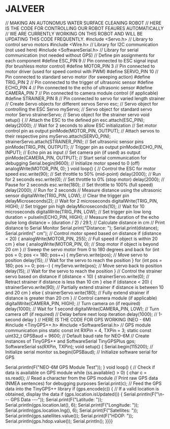 # JALVEER
// MAKING AN AUTONOMUS WATER SURFACE CLEANING ROBOT
// HERE IS THE CODE FOR CONTROLLING OUR ROBOT FEAURES AUTOMATICALLY
// WE ARE CURRENTLY WORKING ON THIS ROBOT AND WILL BE UPDATING THIS CODE FREQUENTLY.
#include <Servo.h>         // Library to control servo motors
#include <Wire.h>          // Library for I2C communication (not used here)
#include <SoftwareSerial.h> // Library for serial communication (not needed without GPS)
// Define pin assignments for each component
#define ESC_PIN 9          // Pin connected to ESC signal input (for brushless motor control)
#define MOTOR_PIN 3        // Pin connected to motor driver (used for speed control with PWM)
#define SERVO_PIN 10       // Pin connected to standard servo motor (for sweeping action)
#define TRIG_PIN 2         // Pin connected to the trigger of ultrasonic sensor
#define ECHO_PIN 4         // Pin connected to the echo of ultrasonic sensor
#define CAMERA_PIN 7       // Pin connected to camera module control (if applicable)
#define STRAINER_PIN 8     // Pin connected to servo for varied length strainer
// Create Servo objects for different servos
Servo esc;              // Servo object for controlling the ESC
Servo myServo;         // Servo object for standard servo motor
Servo strainerServo;  // Servo object for the strainer servo
void setup() {
  // Attach the ESC to the defined pin
  esc.attach(ESC_PIN);
  delay(2000); // Wait for 2 seconds to allow ESC initialization
  // Set motor control pin as output
  pinMode(MOTOR_PIN, OUTPUT);
  // Attach servos to their respective pins
  myServo.attach(SERVO_PIN);
  strainerServo.attach(STRAINER_PIN);
  // Set ultrasonic sensor pins
  pinMode(TRIG_PIN, OUTPUT); // Trigger pin as output
  pinMode(ECHO_PIN, INPUT);  // Echo pin as input
  // Set camera pin (if used) as output
  pinMode(CAMERA_PIN, OUTPUT);
  // Start serial communication for debugging
  Serial.begin(9600);
  // Initialize motor speed to 0 (off)
  analogWrite(MOTOR_PIN, 0);
}
void loop() {
  // Control the ESC for motor speed
  esc.write(90);  // Set throttle to 50% (mid-point)
  delay(2000);    // Run for 2 seconds
  esc.write(0);   // Set throttle to 0% (stop motor)
  delay(2000);    // Pause for 2 seconds
  esc.write(180); // Set throttle to 100% (full speed)
  delay(2000);    // Run for 2 seconds
  // Measure distance using the ultrasonic sensor
  digitalWrite(TRIG_PIN, LOW);         // Clear the trigger pin
  delayMicroseconds(2);                // Wait for 2 microseconds
  digitalWrite(TRIG_PIN, HIGH);        // Set trigger pin high
  delayMicroseconds(10);               // Wait for 10 microseconds
  digitalWrite(TRIG_PIN, LOW);         // Set trigger pin low
  long duration = pulseIn(ECHO_PIN, HIGH);  // Measure the duration of the echo pulse
  long distance = (duration / 2) / 29.1;   // Calculate distance in cm
  // Print distance to Serial Monitor
  Serial.print("Distance: ");
  Serial.print(distance);
  Serial.println(" cm");
  // Control motor speed based on distance
  if (distance < 20) {
    analogWrite(MOTOR_PIN, 255); // Full speed if object is within 20 cm
  } else {
    analogWrite(MOTOR_PIN, 0);   // Stop motor if object is beyond 20 cm
  }
  // Sweep the servo motor from 0 to 180 degrees and back
  for (int pos = 0; pos <= 180; pos++) {
    myServo.write(pos);         // Move servo to position
    delay(15);                  // Wait for the servo to reach the position
  }
  for (int pos = 180; pos >= 0; pos--) {
    myServo.write(pos);         // Move servo back to position
    delay(15);                  // Wait for the servo to reach the position
  }
  // Control the strainer servo based on distance
  if (distance < 10) {
    strainerServo.write(0);    // Retract strainer if distance is less than 10 cm
  } else if (distance < 20) {
    strainerServo.write(90);   // Partially extend strainer if distance is between 10 and 20 cm
  } else {
    strainerServo.write(180);  // Fully extend strainer if distance is greater than 20 cm
  }
  // Control camera module (if applicable)
  digitalWrite(CAMERA_PIN, HIGH); // Turn camera on (if required)
  delay(1000);                    // Wait for 1 second
  digitalWrite(CAMERA_PIN, LOW);  // Turn camera off (if required)
  // Delay before next loop iteration
  delay(1000); // 1-second delay
} 
  // HERE IS THE CODE FOR GPS WORKING (NEO - 6M)
  #include <TinyGPS++.h>
#include <SoftwareSerial.h>
// GPS module communication pins
static const int RXPin = 4, TXPin = 3;
static const uint32_t GPSBaud = 9600;  // Default baud rate for NEO-6M
// Create instances of TinyGPS++ and SoftwareSerial
TinyGPSPlus gps;
SoftwareSerial ss(RXPin, TXPin);
void setup()
{
  Serial.begin(115200);  // Initialize serial monitor
  ss.begin(GPSBaud);     // Initialize software serial for GPS

  Serial.println(F("NEO-6M GPS Module Test"));
}
void loop()
{
  // Check if data is available on GPS module
  while (ss.available() > 0)
  {
    char c = ss.read();  // Read a character from the GPS module
    // Print raw GPS data (NMEA sentences) for debugging purposes
    Serial.print(c);
    // Feed the GPS data into the TinyGPS++ library
    if (gps.encode(c))
    {
      // If a valid location is obtained, display the data
      if (gps.location.isUpdated())
      {
        Serial.println(F("\n--- GPS Data ---"));
        Serial.print(F("Latitude: "));
        Serial.println(gps.location.lat(), 6);
        Serial.print(F("Longitude: "));
        Serial.println(gps.location.lng(), 6);
        Serial.print(F("Satellites: "));
        Serial.println(gps.satellites.value());
        Serial.print(F("HDOP: "));
        Serial.println(gps.hdop.value());
        Serial.println();
      }}}}




